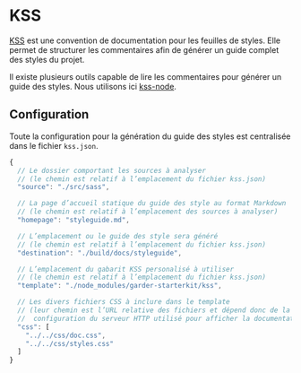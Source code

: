 
KSS
===============================================================================

[KSS](http://warpspire.com/kss/) est une convention de documentation pour les feuilles de styles. Elle permet de structurer les commentaires afin de générer un guide complet des styles du projet.

Il existe plusieurs outils capable de lire les commentaires pour générer un guide des styles. Nous utilisons ici [kss-node](http://kss-node.github.io/kss-node/).


Configuration
-------------------------------------------------------------------------------

Toute la configuration pour la génération du guide des styles est centralisée dans le fichier `kss.json`.

```javascript
{
  // Le dossier comportant les sources à analyser
  // (le chemin est relatif à l’emplacement du fichier kss.json)
  "source": "./src/sass",

  // La page d’accueil statique du guide des style au format Markdown
  // (le chemin est relatif à l’emplacement des sources à analyser)
  "homepage": "styleguide.md",

  // L’emplacement ou le guide des style sera généré
  // (le chemin est relatif à l’emplacement du fichier kss.json)
  "destination": "./build/docs/styleguide",

  // L’emplacement du gabarit KSS personalisé à utiliser
  // (le chemin est relatif à l’emplacement du fichier kss.json)
  "template": "./node_modules/garder-starterkit/kss",

  // Les divers fichiers CSS à inclure dans le template
  // (leur chemin est l’URL relative des fichiers et dépend donc de la
  //  configuration du serveur HTTP utilisé pour afficher la documentation)
  "css": [
    "../../css/doc.css",
    "../../css/styles.css"
  ]
}
```
